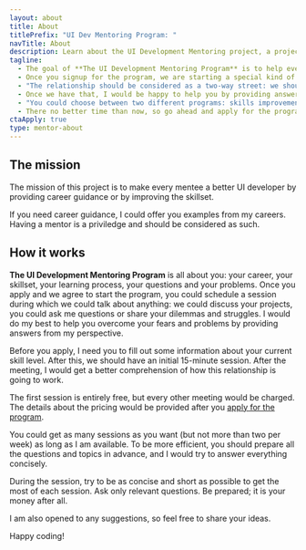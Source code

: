 ```yaml
---
layout: about
title: About
titlePrefix: "UI Dev Mentoring Program: "
navTitle: About
description: Learn about the UI Development Mentoring project, a project dedicated to helping individuals grow their skills in UI development.
tagline:
  - The goal of **The UI Development Mentoring Program** is to help everyone become a better UI developer.
  - Once you signup for the program, we are starting a special kind of relationship.
  - "The relationship should be considered as a two-way street: we should establish mutual respect and trust."
  - Once we have that, I would be happy to help you by providing answers and examples.
  - "You could choose between two different programs: skills improvement and career guidance."
  - There no better time than now, so go ahead and apply for the program.
ctaApply: true
type: mentor-about
---
```


## The mission

The mission of this project is to make every mentee a better UI developer by providing career guidance or by improving the skillset.

If you need career guidance, I could offer you examples from my careers. Having a mentor is a priviledge and should be considered as such.

## How it works

**The UI Development Mentoring Program** is all about you: your career, your skillset, your learning process, your questions and your problems. Once you apply and we agree to start the program, you could schedule a session during which we could talk about anything: we could discuss your projects, you could ask me questions or share your dilemmas and struggles. I would do my best to help you overcome your fears and problems by providing answers from my perspective.

Before you apply, I need you to fill out some information about your current skill level. After this, we should have an initial 15-minute session. After the meeting, I would get a better comprehension of how this relationship is going to work.

The first session is entirely free, but every other meeting would be charged. The details about the pricing would be provided after you [apply for the program].

You could get as many sessions as you want (but not more than two per week) as long as I am available. To be more efficient, you should prepare all the questions and topics in advance, and I would try to answer everything concisely.

During the session, try to be as concise and short as possible to get the most of each session. Ask only relevant questions. Be prepared; it is your money after all.

I am also opened to any suggestions, so feel free to share your ideas.

Happy coding!

[apply for the program]: /side-projects/ui-dev-mentoring/apply/
